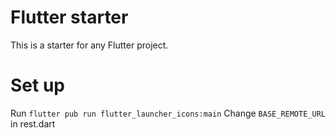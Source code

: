 # Flutter starter

This is a starter for any Flutter project.

# Set up

Run `flutter pub run flutter_launcher_icons:main`
Change `BASE_REMOTE_URL` in rest.dart

